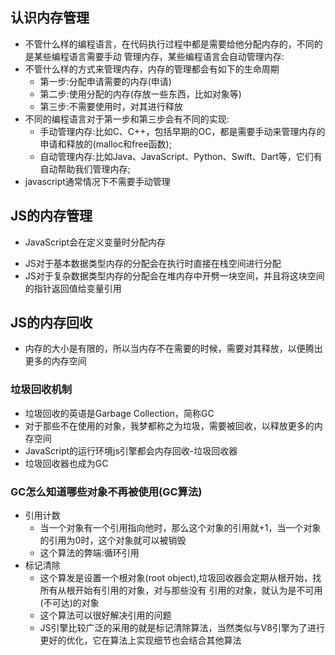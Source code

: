 ## 认识内存管理
+ 不管什么样的编程语言，在代码执行过程中都是需要给他分配内存的，不同的是某些编程语言需要手动
  管理内存，某些编程语言会自动管理内存:
+ 不管什么样的方式来管理内存，内存的管理都会有如下的生命周期
  - 第一步:分配申请需要的内存(申请)
  - 第二步:使用分配的内存(存放一些东西，比如对象等)
  - 第三步:不需要使用时，对其进行释放
+ 不同的编程语言对于第一步和第三步会有不同的实现:
  - 手动管理内存:比如C、C++，包括早期的OC，都是需要手动来管理内存的申请和释放的(malloc和free函数);
  - 自动管理内存:比如Java、JavaScript、Python、Swift、Dart等，它们有自动帮助我们管理内存;
+ javascript通常情况下不需要手动管理
## JS的内存管理
+ JavaScript会在定义变量时分配内存
 - JS对于基本数据类型内存的分配会在执行时直接在栈空间进行分配
 - JS对于复杂数据类型内存的分配会在堆内存中开劈一块空间，并且将这块空间的指针返回值给变量引用
## JS的内存回收
+ 内存的大小是有限的，所以当内存不在需要的时候，需要对其释放，以便腾出更多的内存空间
### 垃圾回收机制
 + 垃圾回收的英语是Garbage Collection，简称GC
 + 对于那些不在使用的对象，我梦都称之为垃圾，需要被回收，以释放更多的内存空间
 + JavaScript的运行环境js引擎都会内存回收-垃圾回收器
 + 垃圾回收器也成为GC
### GC怎么知道哪些对象不再被使用(GC算法)
+ 引用计数
    - 当一个对象有一个引用指向他时，那么这个对象的引用就+1，当一个对象的引用为0时，这个对象就可以被销毁
    - 这个算法的弊端:循环引用
+ 标记清除
    - 这个算发是设置一个根对象(root object),垃圾回收器会定期从根开始，找所有从根开始有引用的对象，对与那些没有
    引用的对象，就认为是不可用(不可达)的对象
    - 这个算法可以很好解决引用的问题
    - JS引擎比较广泛的采用的就是标记清除算法，当然类似与V8引擎为了进行更好的优化，它在算法上实现细节也会结合其他算法